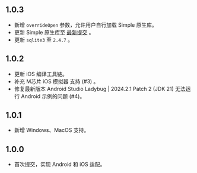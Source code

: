 ## 1.0.3

* 新增 `overrideOpen` 参数，允许用户自行加载 Simple 原生库。
* 更新 Simple 原生库至 [最新提交](https://github.com/wangfenjin/simple/tree/632fd7ba710ff54b8c6de1220bb47253132b94e5) 。
* 更新 `sqlite3` 至 `2.4.7` 。

## 1.0.2

* 更新 iOS 编译工具链。
* 补充 M芯片 iOS 模拟器 支持 (#3) 。
* 修复最新版本 Android Studio Ladybug | 2024.2.1 Patch 2 (JDK 21) 无法运行 Android 示例的问题 (#4)。

## 1.0.1

* 新增 Windows、MacOS 支持。

## 1.0.0

* 首次提交，实现 Android 和 iOS 适配。
